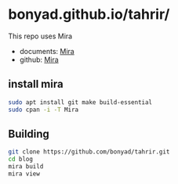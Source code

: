 # bonyad.github.io/tahrir/

This repo uses Mira

* documents: [Mira](https://miraxy.github.io/)
* github: [Mira](https://github.com/kiamazi/mira)

## install mira

``` bash
sudo apt install git make build-essential
sudo cpan -i -T Mira
```

## Building

``` bash
git clone https://github.com/bonyad/tahrir.git
cd blog
mira build
mira view
```

